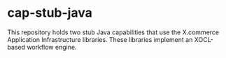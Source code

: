 cap-stub-java
=============

This repository holds two stub Java capabilities that use the X.commerce Application Infrastructure libraries. These libraries implement an XOCL-based workflow engine.
